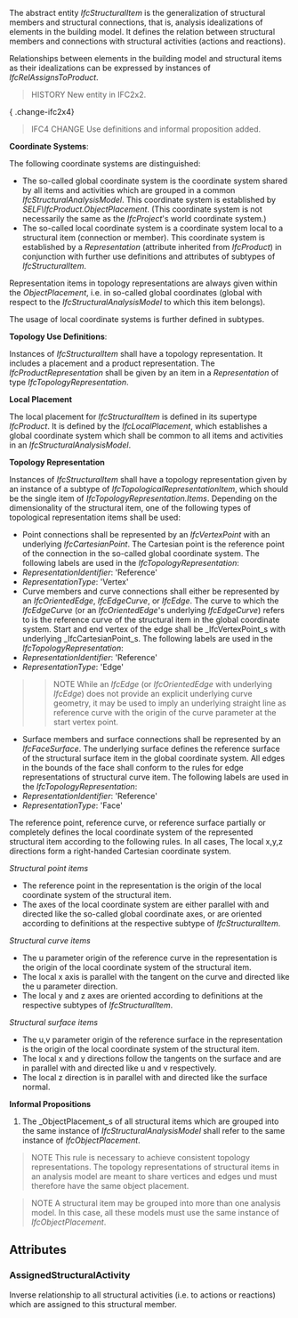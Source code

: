 The abstract entity _IfcStructuralItem_ is the generalization of structural members and structural connections, that is, analysis idealizations of elements in the building model. It defines the relation between structural members and connections with structural activities (actions and reactions).

<!-- end of short definition -->


Relationships between elements in the building model and structural items as their idealizations can be expressed by instances of _IfcRelAssignsToProduct_.

> HISTORY New entity in IFC2x2.

{ .change-ifc2x4}
> IFC4 CHANGE Use definitions and informal proposition added.

****Coordinate Systems****:

The following coordinate systems are distinguished:

* The so-called global coordinate system is the coordinate system shared by all items and activities which are grouped in a common _IfcStructuralAnalysisModel_. This coordinate system is established by _SELF\IfcProduct.ObjectPlacement_. (This coordinate system is not necessarily the same as the _IfcProject_'s world coordinate system.)
* The so-called local coordinate system is a coordinate system local to a structural item (connection or member). This coordinate system is established by a _Representation_ (attribute inherited from _IfcProduct_) in conjunction with further use definitions and attributes of subtypes of _IfcStructuralItem_.

Representation items in topology representations are always given within the _ObjectPlacement_, i.e. in so-called global coordinates (global with respect to the _IfcStructuralAnalysisModel_ to which this item belongs).

The usage of local coordinate systems is further defined in subtypes.

****Topology Use Definitions****:

Instances of _IfcStructuralItem_ shall have a topology representation. It includes a placement and a product representation. The _IfcProductRepresentation_ shall be given by an item in a _Representation_ of type _IfcTopologyRepresentation_.

**Local Placement**

The local placement for _IfcStructuralItem_ is defined in its supertype _IfcProduct_. It is defined by the _IfcLocalPlacement_, which establishes a global coordinate system which shall be common to all items and activities in an _IfcStructuralAnalysisModel_.

**Topology Representation**

Instances of _IfcStructuralItem_ shall have a topology representation given by an instance of a subtype of _IfcTopologicalRepresentationItem_, which should be the single item of _IfcTopologyRepresentation.Items_. Depending on the dimensionality of the structural item, one of the following types of topological representation items shall be used:

* Point connections shall be represented by an _IfcVertexPoint_ with an underlying _IfcCartesianPoint_. The Cartesian point is the reference point of the connection in the so-called global coordinate system. The following labels are used in the _IfcTopologyRepresentation_:
 * _RepresentationIdentifier_: 'Reference'
 * _RepresentationType_: 'Vertex'
* Curve members and curve connections shall either be represented by an _IfcOrientedEdge_, _IfcEdgeCurve_, or _IfcEdge_. The curve to which the _IfcEdgeCurve_ (or an _IfcOrientedEdge_'s underlying _IfcEdgeCurve_) refers to is the reference curve of the structural item in the global coordinate system. Start and end vertex of the edge shall be _IfcVertexPoint_s with underlying _IfcCartesianPoint_s. The following labels are used in the _IfcTopologyRepresentation_:
 * _RepresentationIdentifier_: 'Reference'
 * _RepresentationType_: 'Edge'
>> NOTE While an _IfcEdge_ (or _IfcOrientedEdge_ with underlying _IfcEdge_) does not provide an explicit underlying curve geometry, it may be used to imply an underlying straight line as reference curve with the origin of the curve parameter at the start vertex point.
* Surface members and surface connections shall be represented by an _IfcFaceSurface_. The underlying surface defines the reference surface of the structural surface item in the global coordinate system. All edges in the bounds of the face shall conform to the rules for edge representations of structural curve item. The following labels are used in the _IfcTopologyRepresentation_:
 * _RepresentationIdentifier_: 'Reference'
 * _RepresentationType_: 'Face'

The reference point, reference curve, or reference surface partially or completely defines the local coordinate system of the represented structural item according to the following rules. In all cases, The local x,y,z directions form a right-handed Cartesian coordinate system.

_Structural point items_

* The reference point in the representation is the origin of the local coordinate system of the structural item.
* The axes of the local coordinate system are either parallel with and directed like the so-called global coordinate axes, or are oriented according to definitions at the respective subtype of _IfcStructuralItem_.

_Structural curve items_

* The u parameter origin of the reference curve in the representation is the origin of the local coordinate system of the structural item.
* The local x axis is parallel with the tangent on the curve and directed like the u parameter direction.
* The local y and z axes are oriented according to definitions at the respective subtypes of _IfcStructuralItem_.

_Structural surface items_

* The u,v parameter origin of the reference surface in the representation is the origin of the local coordinate system of the structural item.
* The local x and y directions follow the tangents on the surface and are in parallel with and directed like u and v respectively.
* The local z direction is in parallel with and directed like the surface normal.

**Informal Propositions**

1. The _ObjectPlacement_s of all structural items which are grouped into the same instance of _IfcStructuralAnalysisModel_ shall refer to the same instance of _IfcObjectPlacement_.

> NOTE This rule is necessary to achieve consistent topology representations. The topology representations of structural items in an analysis model are meant to share vertices and edges und must therefore have the same object placement.

> NOTE A structural item may be grouped into more than one analysis model. In this case, all these models must use the same instance of _IfcObjectPlacement_.

## Attributes

### AssignedStructuralActivity
Inverse relationship to all structural activities (i.e. to actions or reactions) which are assigned to this structural member.
